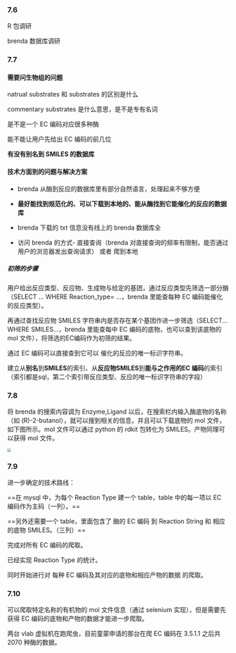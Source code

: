 ### 7.6

R 包调研

brenda 数据库调研

### 7.7

#### 需要问生物组的问题

natrual substrates 和 substrates 的区别是什么

commentary substrates 是什么意思，是不是专有名词

是不是一个 EC 编码对应很多种酶

能不能让用户先给出 EC 编码的前几位

**有没有别名到 SMILES 的数据库**



#### 技术方面到的问题与解决方案

- brenda 从酶到反应的数据库里有部分自然语言，处理起来不够方便
- **最好能找到规范化的、可以下载到本地的、能从酶找到它能催化的反应的数据库**

- brenda 下载的 txt 信息没有线上的 brenda 数据库全

- 访问 brenda 的方式- 直接查询（brenda 对直接查询的频率有限制，能否通过用户的浏览器发出查询请求） 或者 爬到本地

##### 初筛的步骤

用户给出反应类型、反应物、生成物与给定的基团，通过反应类型先筛选一部分酶（SELECT ... WHERE Reaction_type= ...，brenda 里能查每种 EC 编码能催化的反应类型）。

再通过查找反应物 SMILES 字符串内是否存在某个基团作进一步筛选（SELECT... WHERE SMILES...，brenda 里能查每中 EC 编码的底物，也可以查到该底物的 mol 文件），将筛选的EC编码作为初筛的结果。

通过 EC 编码可以直接查到它可以 催化的反应的唯一标识字符串。



建立从**别名**到**SMILES**的索引、从**反应物SMILES**到**能与之作用的EC 编码**的索引（索引都是sql，第二个索引带反应类型、反应的唯一标识字符串的字段）

### 7.8

将 brenda 的搜索内容调为 Enzyme,Ligand 以后，在搜索栏内输入酶底物的名称（如 (R)-2-butanol），就可以搜到相关的信息，并且可以下载底物的 mol 文件，如下图所示。mol 文件可以通过 python 的 rdkit 包转化为 SMILES。产物同理可以获得 mol 文件。

<img src="D:\1USTC\iGEM\1七月项目开展\img\lingard.png" style="zoom: 50%;" />

### 7.9

进一步确定的技术路线：

==在 mysql 中，为每个 Reaction Type 建一个 table，table 中的每一项以 EC 编码作为主码（一列）。==

==另外还需要一个 table，里面包含了 酶的 EC 编码 到 Reaction String 和 相应的底物 SMILES。（三列）==



完成对所有 EC 编码的爬取。

已经实现 Reaction Type 的统计。

同时开始进行对 每种 EC 编码及其对应的底物和相应产物的数据 的爬取。

### 7.10 

可以爬取特定名称的有机物的 mol 文件信息（通过 selenium 实现），但是需要先获得 EC 编码的底物和产物的数据才能进一步爬取。

两台 vlab 虚拟机在跑爬虫，目前童蒙申请的那台在爬 EC 编码在 3.5.1.1 之后共 2070 种酶的数据。